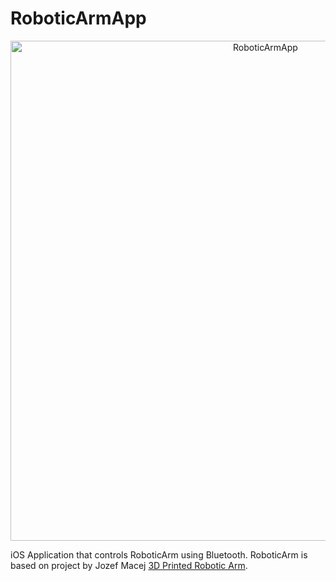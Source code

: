 # RoboticArmApp

<p align="center">
    <img src="https://i.ibb.co/J2v0zMs/Appka.jpg" width="800" alt="RoboticArmApp" />
</p>

iOS Application that controls RoboticArm using Bluetooth. RoboticArm is based on project by Jozef Macej [3D Printed Robotic Arm](https://www.youtube.com/watch?v=dlAjBVg1W2E).

